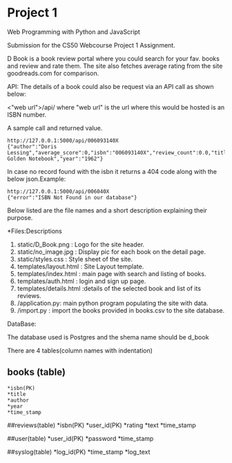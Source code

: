 # Project 1

Web Programming with Python and JavaScript

Submission for the CS50 Webcourse Project 1 Assignment.

D Book is a book review portal where you could search for your fav. books and review and rate them. The site also fetches average rating from the site goodreads.com for comparison.

API:
  The details of a book could also be request via an API call as shown below:

  <"web url">/api/<isbn>  where "web url" is the url where this would be hosted <isbn> is an ISBN number.
  
  A sample call and returned value.
  
    http://127.0.0.1:5000/api/006093140X
    {"author":"Doris Lessing","average_score":0,"isbn":"006093140X","review_count":0.0,"title":"The Golden Notebook","year":"1962"}
  
  In case no record found with the isbn it returns a 404 code along with the below json.Example:
  
    http://127.0.0.1:5000/api/006040X
    {"error":"ISBN Not Found in our database"}
     
Below listed are the file names and a short description explaining their purpose.

*Files:Descriptions

1. static/D_Book.png : Logo for the site header.
2. static/no_image.jpg : Display pic for each book on the detail page.
3. static/styles.css : Style sheet of the site.
4. templates/layout.html : Site Layout template.
5. templates/index.html : main page with search and listing of books.
6. templates/auth.html : login and sign up page.
7. templates/details.html :details of the selected book and list of its reviews.
8. /application.py: main python program populating the site with data.
9. /import.py : import the books provided in books.csv to the site database.

DataBase:

The database used is Postgres and the shema name should be d_book

There are 4 tables(column names with indentation)

## books (table)
    *isbn(PK)
    *title
    *author
    *year
    *time_stamp
  
##reviews(table)
    *isbn(PK)
    *user_id(PK)
    *rating
    *text
    *time_stamp
  
##user(table)
    *user_id(PK)
    *password
    *time_stamp

##syslog(table)
    *log_id(PK)
    *time_stamp
    *log_text
    
